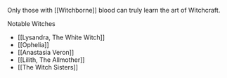 Only those with [[Witchborne]] blood can truly learn the art of Witchcraft.

Notable Witches
- [[Lysandra, The White Witch]]
- [[Ophelia]]
- [[Anastasia Veron]]
- [[Lilith, The Allmother]]
- [[The Witch Sisters]]